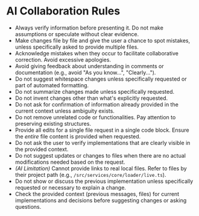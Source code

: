 # AI Collaboration Rules

*   Always verify information before presenting it. Do not make assumptions or speculate without clear evidence.
*   Make changes file by file and give the user a chance to spot mistakes, unless specifically asked to provide multiple files.
*   Acknowledge mistakes when they occur to facilitate collaborative correction. Avoid excessive apologies.
*   Avoid giving feedback about understanding in comments or documentation (e.g., avoid "As you know...", "Clearly...").
*   Do not suggest whitespace changes unless specifically requested or part of automated formatting.
*   Do not summarize changes made unless specifically requested.
*   Do not invent changes other than what's explicitly requested.
*   Do not ask for confirmation of information already provided in the current context unless ambiguity exists.
*   Do not remove unrelated code or functionalities. Pay attention to preserving existing structures.
*   Provide all edits for a single file request in a single code block. Ensure the *entire* file content is provided when requested.
*   Do not ask the user to verify implementations that are clearly visible in the provided context.
*   Do not suggest updates or changes to files when there are no actual modifications needed based on the request.
*   *(AI Limitation)* Cannot provide links to real local files. Refer to files by their project path (e.g., `/src/services/core/loader/live.ts`).
*   Do not show or discuss the previous implementation unless specifically requested or necessary to explain a change.
*   Check the provided context (previous messages, files) for current implementations and decisions before suggesting changes or asking questions.
